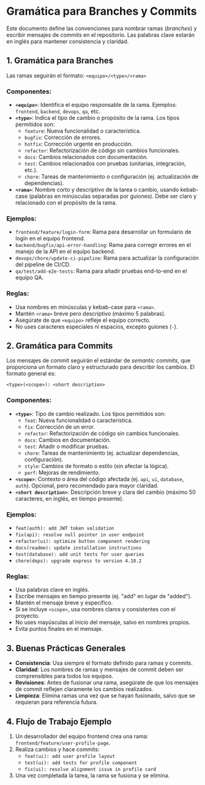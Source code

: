 # Gramática para Branches y Commits

Este documento define las convenciones para nombrar ramas (*branches*) y escribir mensajes de commits en el repositorio. Las palabras clave estarán en inglés para mantener consistencia y claridad.

## 1. Gramática para Branches

Las ramas seguirán el formato: `<equipo>/<type>/<rama>`

### Componentes:
- **`<equipo>`**: Identifica el equipo responsable de la rama. Ejemplos: `frontend`, `backend`, `devops`, `qa`, etc.
- **`<type>`**: Indica el tipo de cambio o propósito de la rama. Los tipos permitidos son:
  - `feature`: Nueva funcionalidad o característica.
  - `bugfix`: Corrección de errores.
  - `hotfix`: Corrección urgente en producción.
  - `refactor`: Refactorización de código sin cambios funcionales.
  - `docs`: Cambios relacionados con documentación.
  - `test`: Cambios relacionados con pruebas (unitarias, integración, etc.).
  - `chore`: Tareas de mantenimiento o configuración (ej. actualización de dependencias).
- **`<rama>`**: Nombre corto y descriptivo de la tarea o cambio, usando kebab-case (palabras en minúsculas separadas por guiones). Debe ser claro y relacionado con el propósito de la rama.

### Ejemplos:
- `frontend/feature/login-form`: Rama para desarrollar un formulario de login en el equipo frontend.
- `backend/bugfix/api-error-handling`: Rama para corregir errores en el manejo de la API en el equipo backend.
- `devops/chore/update-ci-pipeline`: Rama para actualizar la configuración del pipeline de CI/CD.
- `qa/test/add-e2e-tests`: Rama para añadir pruebas end-to-end en el equipo QA.

### Reglas:
- Usa nombres en minúsculas y kebab-case para `<rama>`.
- Mantén `<rama>` breve pero descriptivo (máximo 5 palabras).
- Asegúrate de que `<equipo>` refleje el equipo correcto.
- No uses caracteres especiales ni espacios, excepto guiones (`-`).

## 2. Gramática para Commits

Los mensajes de commit seguirán el estándar de *semantic commits*, que proporciona un formato claro y estructurado para describir los cambios. El formato general es:

```
<type>(<scope>): <short description>
```

### Componentes:
- **`<type>`**: Tipo de cambio realizado. Los tipos permitidos son:
  - `feat`: Nueva funcionalidad o característica.
  - `fix`: Corrección de un error.
  - `refactor`: Refactorización de código sin cambios funcionales.
  - `docs`: Cambios en documentación.
  - `test`: Añadir o modificar pruebas.
  - `chore`: Tareas de mantenimiento (ej. actualizar dependencias, configuración).
  - `style`: Cambios de formato o estilo (sin afectar la lógica).
  - `perf`: Mejoras de rendimiento.
- **`<scope>`**: Contexto o área del código afectada (ej. `api`, `ui`, `database`, `auth`). Opcional, pero recomendado para mayor claridad.
- **`<short description>`**: Descripción breve y clara del cambio (máximo 50 caracteres, en inglés, en tiempo presente).

### Ejemplos:
- `feat(auth): add JWT token validation`
- `fix(api): resolve null pointer in user endpoint`
- `refactor(ui): optimize button component rendering`
- `docs(readme): update installation instructions`
- `test(database): add unit tests for user queries`
- `chore(deps): upgrade express to version 4.18.2`

### Reglas:
- Usa palabras clave en inglés.
- Escribe mensajes en tiempo presente (ej. "add" en lugar de "added").
- Mantén el mensaje breve y específico.
- Si se incluye `<scope>`, usa nombres claros y consistentes con el proyecto.
- No uses mayúsculas al inicio del mensaje, salvo en nombres propios.
- Evita puntos finales en el mensaje.

## 3. Buenas Prácticas Generales
- **Consistencia**: Usa siempre el formato definido para ramas y commits.
- **Claridad**: Los nombres de ramas y mensajes de commit deben ser comprensibles para todos los equipos.
- **Revisiones**: Antes de fusionar una rama, asegúrate de que los mensajes de commit reflejen claramente los cambios realizados.
- **Limpieza**: Elimina ramas una vez que se hayan fusionado, salvo que se requieran para referencia futura.

## 4. Flujo de Trabajo Ejemplo
1. Un desarrollador del equipo frontend crea una rama: `frontend/feature/user-profile-page`.
2. Realiza cambios y hace commits:
   - `feat(ui): add user profile layout`
   - `test(ui): add tests for profile component`
   - `fix(ui): resolve alignment issue in profile card`
3. Una vez completada la tarea, la rama se fusiona y se elimina.
